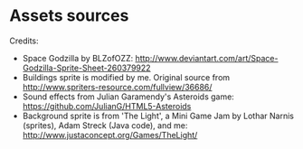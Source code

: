# Assets sources

Credits:

* Space Godzilla by BLZofOZZ: http://www.deviantart.com/art/Space-Godzilla-Sprite-Sheet-260379922
* Buildings sprite is modified by me. Original source from http://www.spriters-resource.com/fullview/36686/
* Sound effects from Julian Garamendy's Asteroids game: https://github.com/JulianG/HTML5-Asteroids
* Background sprite is from 'The Light', a Mini Game Jam by Lothar Narnis (sprites), Adam Streck (Java code), and me: http://www.justaconcept.org/Games/TheLight/ 
